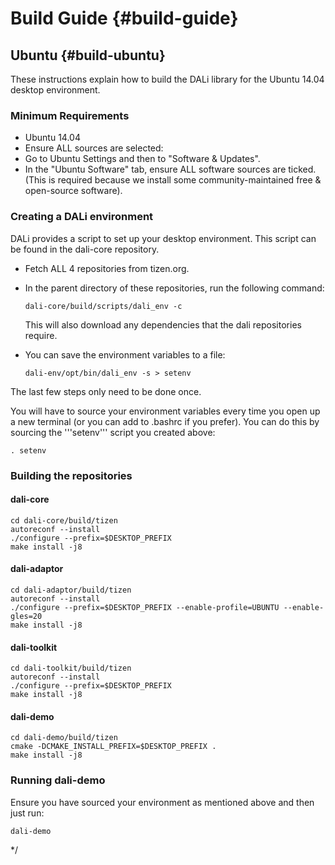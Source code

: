 <!--
/**-->
# Build Guide {#build-guide}

## Ubuntu {#build-ubuntu}

These instructions explain how to build the DALi library for the Ubuntu 14.04 desktop environment.

### Minimum Requirements

+ Ubuntu 14.04
+ Ensure ALL sources are selected:
 + Go to Ubuntu Settings and then to "Software & Updates".
 + In the "Ubuntu Software" tab, ensure ALL software sources are ticked. (This is required because we install some community-maintained free & open-source software).

### Creating a DALi environment

DALi provides a script to set up your desktop environment. This script can be found in the dali-core repository.

+ Fetch ALL 4 repositories from tizen.org.
+ In the parent directory of these repositories, run the following command:
  ~~~{.sh}
  dali-core/build/scripts/dali_env -c
  ~~~
  This will also download any dependencies that the dali repositories require.

+ You can save the environment variables to a file:
  ~~~{.sh}
  dali-env/opt/bin/dali_env -s > setenv
  ~~~

The last few steps only need to be done once.

You will have to source your environment variables every time you open up a new terminal (or you can add to .bashrc if you prefer).
You can do this by sourcing the '''setenv''' script you created above:
~~~{.sh}
. setenv
~~~

### Building the repositories

#### dali-core
~~~{.sh}
cd dali-core/build/tizen
autoreconf --install
./configure --prefix=$DESKTOP_PREFIX
make install -j8
~~~

#### dali-adaptor
~~~{.sh}
cd dali-adaptor/build/tizen
autoreconf --install
./configure --prefix=$DESKTOP_PREFIX --enable-profile=UBUNTU --enable-gles=20
make install -j8
~~~

#### dali-toolkit
~~~{.sh}
cd dali-toolkit/build/tizen
autoreconf --install
./configure --prefix=$DESKTOP_PREFIX
make install -j8
~~~

#### dali-demo
~~~{.sh}
cd dali-demo/build/tizen
cmake -DCMAKE_INSTALL_PREFIX=$DESKTOP_PREFIX .
make install -j8
~~~

### Running dali-demo

Ensure you have sourced your environment as mentioned above and then just run:
~~~{.sh}
dali-demo
~~~

*/
